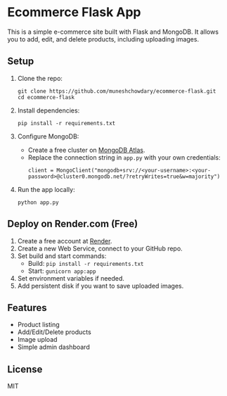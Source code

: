 # Ecommerce Flask App

This is a simple e-commerce site built with Flask and MongoDB. It allows you to add, edit, and delete products, including uploading images.

## Setup

1. Clone the repo:

    ```
    git clone https://github.com/muneshchowdary/ecommerce-flask.git
    cd ecommerce-flask
    ```

2. Install dependencies:

    ```
    pip install -r requirements.txt
    ```

3. Configure MongoDB:
    - Create a free cluster on [MongoDB Atlas](https://www.mongodb.com/atlas).
    - Replace the connection string in `app.py` with your own credentials:
      ```
      client = MongoClient("mongodb+srv://<your-username>:<your-password>@cluster0.mongodb.net/?retryWrites=true&w=majority")
      ```

4. Run the app locally:

    ```
    python app.py
    ```

## Deploy on Render.com (Free)

1. Create a free account at [Render](https://render.com/).
2. Create a new Web Service, connect to your GitHub repo.
3. Set build and start commands:
    - Build: `pip install -r requirements.txt`
    - Start: `gunicorn app:app`
4. Set environment variables if needed.
5. Add persistent disk if you want to save uploaded images.

## Features

- Product listing
- Add/Edit/Delete products
- Image upload
- Simple admin dashboard

## License

MIT